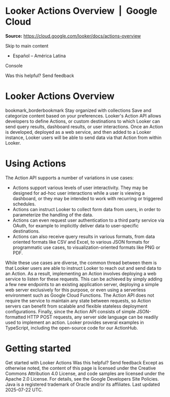 # Looker Actions Overview  |  Google Cloud

**Source:** https://cloud.google.com/looker/docs/actions-overview

Skip to main content 
  * Español – América Latina

Console 




Was this helpful?
Send feedback 
#  Looker Actions Overview
bookmark_borderbookmark Stay organized with collections  Save and categorize content based on your preferences.
Looker's Action API allows developers to define Actions, or custom destinations to which Looker can send query results, dashboard results, or user interactions.
Once an Action is developed, deployed as a web service, and then added to a Looker instance, Looker users will be able to send data via that Action from within Looker.
# Using Actions
The Action API supports a number of variations in use cases:
  * Actions support various levels of user interactivity. They may be designed for ad-hoc user interactions while a user is viewing a dashboard, or they may be intended to work with recurring or triggered schedules.
  * Actions can instruct Looker to collect form data from users, in order to parameterize the handling of the data.
  * Actions can even request user authentication to a third party service via OAuth, for example to implicitly deliver data to user-specific destinations.
  * Actions can also receive query results in various formats, from data oriented formats like CSV and Excel, to various JSON formats for programmatic use cases, to visualization-oriented formats like PNG or PDF.


While these use cases are diverse, the common thread between them is that Looker users are able to instruct Looker to reach out and send data to an Action.
As a result, implementing an Action involves deploying a web service to listen for these requests.
This can be achieved by simply adding a few new endpoints to an existing application server, deploying a simple web server exclusively for this purpose, or even using a serverless environment such as Google Cloud Functions. The Action API does not require the service to maintain any state between requests, so Action servers can benefit from scalable and flexible stateless deployment configurations.
Finally, since the Action API consists of simple JSON-formatted HTTP POST requests, any server side language can be readily used to implement an action. Looker provides several examples in TypeScript, including the open-source code for our ActionHub.
# Getting started
Get started with Looker Actions
Was this helpful?
Send feedback 
Except as otherwise noted, the content of this page is licensed under the Creative Commons Attribution 4.0 License, and code samples are licensed under the Apache 2.0 License. For details, see the Google Developers Site Policies. Java is a registered trademark of Oracle and/or its affiliates.
Last updated 2025-07-22 UTC.



